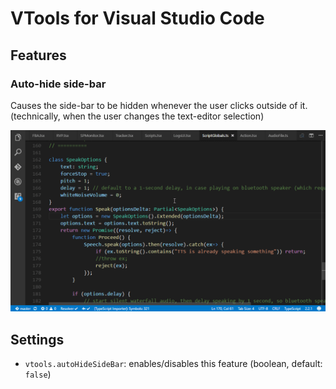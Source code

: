 # VTools for Visual Studio Code

## Features

### Auto-hide side-bar
Causes the side-bar to be hidden whenever the user clicks outside of it. (technically, when the user changes the text-editor selection)

![Auto-hide side-bar](Images/Features/AutoHideSideBar.gif)

## Settings

* `vtools.autoHideSideBar`: enables/disables this feature (boolean, default: `false`)